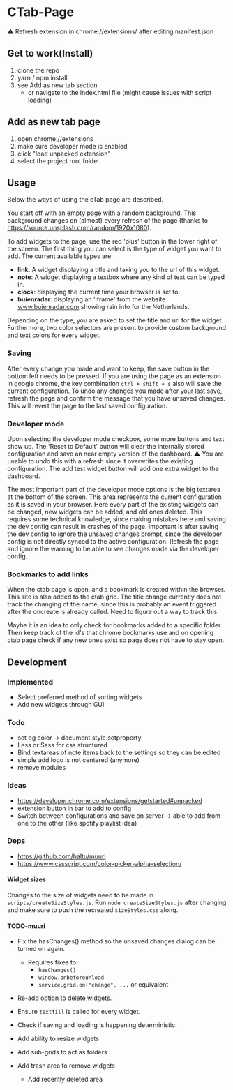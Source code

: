 # CTab-Page

:warning: Refresh extension in chrome://extensions/ after editing manifest.json

## Get to work(Install)
1. clone the repo
1. yarn / npm install
1. see Add as new tab section
    - or navigate to the index.html file (might cause issues with script loading)


## Add as new tab page
1. open chrome://extensions
1. make sure developer mode is enabled
1. click "load unpacked extension"
1. select the project root folder


## Usage
Below the ways of using the cTab page are described.

You start off with an empty page with a random background. This background changes on (almost) every refresh of the page (thanks to https://source.unsplash.com/random/1920x1080).

To add widgets to the page, use the red 'plus' button in the lower right of the screen. The first thing you can select is the type of widget you want to add. The current available types are:
- **link**: A widget displaying a title and taking you to the url of this widget.
- **note**: A widget displaying a textbox where any kind of text can be typed in.
- **clock**: displaying the current time your browser is set to.
- **buienradar**: displaying an 'iframe' from the website www.buienradar.com showing rain info for the Netherlands.

Depending on the type, you are asked to set the title and url for the widget. Furthermore, two color selectors are present to provide custom background and text colors for every widget.

### Saving
After every change you made and want to keep, the save button in the bottom left needs to be pressed. If you are using the page as an extension in google chrome, the key combination `ctrl + shift + s` also will save the current configuration. To undo any changes you made after your last save, refresh the page and confirm the message that you have unsaved changes. This will revert the page to the last saved configuration.


### Developer mode
Upon selecting the developer mode checkbox, some more buttons and text show up. The 'Reset to Default' button will clear the internally stored configuration and save an near empty version of the dashboard. :warning: You are unable to undo this with a refresh since it overwrites the existing configuration.
The add test widget button will add one extra widget to the dashboard.

The most important part of the developer mode options is the big textarea at the bottom of the screen. This area represents the current configuration as it is saved in your browser. Here every part of the existing widgets can be changed, new widgets can be added, and old ones deleted. This requires some technical knowledge, since making mistakes here and saving the dev config can result in crashes of the page. Important is after saving the dev config to ignore the unsaved changes prompt, since the developer config is not directly synced to the active configuration. Refresh the page and ignore the warning to be able to see changes made via the developer config.

### Bookmarks to add links
When the ctab page is open, and a bookmark is created within the browser. This site is also added to the ctab grid. The title change currently does not track the changing of the name, since this is probably an event triggered after the oncreate is already called. Need to figure out a way to track this.

Maybe it is an idea to only check for bookmarks added to a specific folder. Then keep track of the id's that chrome bookmarks use and on opening ctab page check if any new ones exist so page does not have to stay open.


## Development

### Implemented
- Select preferred method of sorting widgets
- Add new widgets through GUI

### Todo
- set bg color -> document.style.setproperty
- Less or Sass for css structured
- Bind textareas of note items back to the settings so they can be edited
- simple add logo is not centered (anymore)
- remove modules
### Ideas
- https://developer.chrome.com/extensions/getstarted#unpacked
- extension button in bar to add to config
- Switch between configurations and save on server -> able to add from one to the other (like spotify playlist idea)

### Deps
- https://github.com/haltu/muuri
- https://www.cssscript.com/color-picker-alpha-selection/

#### Widget sizes
Changes to the size of widgets need to be made in `scripts/createSizeStyles.js`. Run `node createSizeStyles.js` after changing and make sure to push the recreated `sizeStyles.css` along.
#### TODO-muuri
- Fix the hasChanges() method so the unsaved changes dialog can be turned on again.
  - Requires fixes to:
    - `hasChanges()`
    - `window.onbeforeunload`
    - `service.grid.on("change", ...`  or equivalent
- Re-add option to delete widgets.
- Ensure `textfill` is called for every widget.
- Check if saving and loading is happening deterministic.
- Add ability to resize widgets


- Add sub-grids to act as folders
- Add trash area to remove widgets
    - Add recently deleted area


